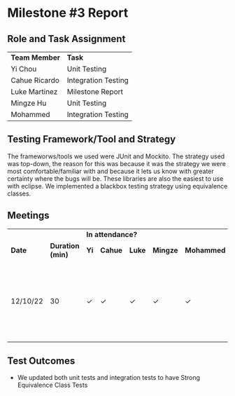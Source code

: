 <link href="C:/Users/ricar/Documents/github/markdown_themes/blueAccent.css" rel="stylesheet"><link>

# Milestone #3 Report

## Role and Task Assignment

<table>
  <tr>
   <td><strong>Team Member</strong>
   </td>
   <td><strong>Task</strong>
   </td>
  </tr>
  <tr>
   <td>Yi Chou
   </td>
   <td>Unit Testing
   </td>
  </tr>
  <tr>
   <td>Cahue Ricardo
   </td>
   <td>Integration Testing
   </td>
  </tr>
  <tr>
   <td>Luke Martinez
   </td>
   <td>Milestone Report
   </td>
  </tr>
  <tr>
   <td>Mingze Hu
   </td>
   <td>Unit Testing
   </td>
  </tr>
  <tr>
   <td>Mohammed
   </td>
   <td>Integration Testing
   </td>
  </tr>
</table>

## Testing Framework/Tool and Strategy
The frameworws/tools we used were JUnit and Mockito. The strategy used was top-down, the reason for this was because it was the strategy we were most comfortable/familiar with and because it lets us know with greater certainty where the bugs will be. These libraries are also the easiest to use with eclipse.
We implemented a blackbox testing strategy using equivalence classes.

## Meetings

<table>
  <tr>
   <td colspan="2" >
   </td>
   <td colspan="4" ><strong>In attendance?</strong>
   </td>
   <td>
   </td>
   <td>
   </td>
  </tr>
  <tr>
   <td><strong>Date</strong>
   </td>
   <td><strong>Duration (min)</strong>
   </td>
   <td><strong>Yi</strong>
   </td>
   <td><strong>Cahue</strong>
   </td>
   <td><strong>Luke</strong>
   </td>
   <td><strong>Mingze</strong>
   </td>
   <td><strong>Mohammed</strong>
   </td>
   <td><strong>Notes</strong>
   </td>
  </tr>
  <tr>
   <td>12/10/22
   </td>
   <td>30
   </td>
   <td>✓
   </td>
   <td>✓
   </td>
   <td>✓
   </td>
   <td>✓
   </td>
   <td>✓
   </td>
   <td>We had a voice conference via discord in which we discussed our roles and task assignments.
   </td>
  </tr>
  <tr>
</table>

## Test Outcomes

- We updated both unit tests and integration tests to have Strong Equivalence Class Tests
